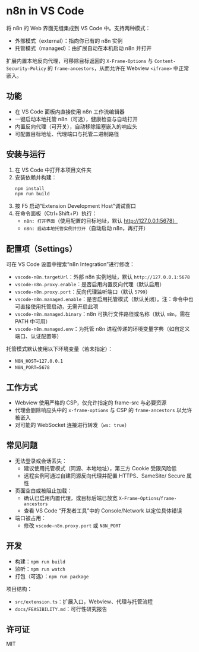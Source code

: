 # n8n in VS Code

将 n8n 的 Web 界面无缝集成到 VS Code 中。支持两种模式：

- 外部模式（external）：指向你已有的 n8n 实例
- 托管模式（managed）：由扩展自动在本机启动 n8n 并打开

扩展内置本地反向代理，可移除目标返回的 `X-Frame-Options` 与 `Content-Security-Policy` 的 `frame-ancestors`，从而允许在 Webview `<iframe>` 中正常嵌入。

## 功能

- 在 VS Code 面板内直接使用 n8n 工作流编辑器
- 一键启动本地托管 n8n（可选），健康检查与自动打开
- 内置反向代理（可开关），自动移除阻塞嵌入的响应头
- 可配置目标地址、代理端口与托管二进制路径

## 安装与运行

1. 在 VS Code 中打开本项目文件夹
2. 安装依赖并构建：
   ```bash
   npm install
   npm run build
   ```
3. 按 F5 启动“Extension Development Host”调试窗口
4. 在命令面板（Ctrl+Shift+P）执行：
   - `n8n: 打开界面`（使用配置的目标地址，默认 http://127.0.0.1:5678）
   - `n8n: 启动本地托管实例并打开`（自动启动 n8n，再打开）

## 配置项（Settings）

可在 VS Code 设置中搜索“n8n Integration”进行修改：

- `vscode-n8n.targetUrl`：外部 n8n 实例地址，默认 `http://127.0.0.1:5678`
- `vscode-n8n.proxy.enable`：是否启用内置反向代理（默认启用）
- `vscode-n8n.proxy.port`：反向代理监听端口（默认 `5799`）
- `vscode-n8n.managed.enable`：是否启用托管模式（默认关闭）。注：命令中也可直接使用托管启动，无需开启此项
- `vscode-n8n.managed.binary`：n8n 可执行文件路径或名称（默认 `n8n`，需在 PATH 中可用）
- `vscode-n8n.managed.env`：为托管 n8n 进程传递的环境变量字典（如自定义端口、认证配置等）

托管模式默认使用以下环境变量（若未指定）：

- `N8N_HOST=127.0.0.1`
- `N8N_PORT=5678`

## 工作方式

- Webview 使用严格的 CSP，仅允许指定的 frame-src 与必要资源
- 代理会删除响应头中的 `x-frame-options` 与 CSP 的 `frame-ancestors` 以允许被嵌入
- 对可能的 WebSocket 连接进行转发（`ws: true`）

## 常见问题

- 无法登录或会话丢失：
  - 建议使用托管模式（同源、本地地址），第三方 Cookie 受限风险低
  - 远程实例可通过自建同源反向代理并配置 HTTPS、SameSite/ Secure 属性
- 页面空白或被阻止加载：
  - 确认已启用内置代理，或目标后端已放宽 `X-Frame-Options`/`frame-ancestors`
  - 查看 VS Code “开发者工具”中的 Console/Network 以定位具体错误
- 端口被占用：
  - 修改 `vscode-n8n.proxy.port` 或 `N8N_PORT`

## 开发

- 构建：`npm run build`
- 监听：`npm run watch`
- 打包（可选）：`npm run package`

项目结构：

- `src/extension.ts`：扩展入口，Webview、代理与托管流程
- `docs/FEASIBILITY.md`：可行性研究报告

## 许可证

MIT

